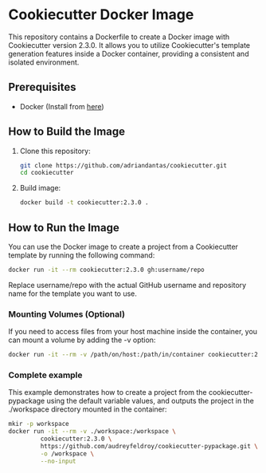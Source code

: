 # Cookiecutter Docker Image

This repository contains a Dockerfile to create a Docker image with Cookiecutter version 2.3.0. It allows you to utilize
Cookiecutter's template generation features inside a Docker container, providing a consistent and isolated environment.

## Prerequisites

- Docker (Install from [here](https://docs.docker.com/get-docker/))

## How to Build the Image

1. Clone this repository:
   ```bash
   git clone https://github.com/adriandantas/cookiecutter.git
   cd cookiecutter
   ```
2. Build image:
   ```bash
   docker build -t cookiecutter:2.3.0 .
   ```

## How to Run the Image

You can use the Docker image to create a project from a Cookiecutter template by running the following command:

```bash
docker run -it --rm cookiecutter:2.3.0 gh:username/repo
```

Replace username/repo with the actual GitHub username and repository name for the template you want to use.

### Mounting Volumes (Optional)

If you need to access files from your host machine inside the container, you can mount a volume by adding the -v option:

```bash
docker run -it --rm -v /path/on/host:/path/in/container cookiecutter:2.3.0 gh:username/repo
```

### Complete example

This example demonstrates how to create a project from the cookiecutter-pypackage using the default variable values, and
outputs the project in the ./workspace directory mounted in the container:

```bash
mkir -p workspace
docker run -it --rm -v ./workspace:/workspace \
         cookiecutter:2.3.0 \
         https://github.com/audreyfeldroy/cookiecutter-pypackage.git \
         -o /workspace \
         --no-input
```
